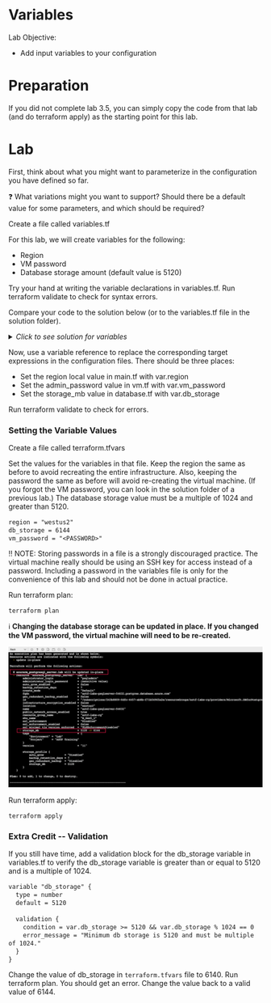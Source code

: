 # Variables

Lab Objective:
- Add input variables to your configuration

# Preparation

If you did not complete lab 3.5, you can simply copy the code from that lab (and do terraform apply) as the starting point for this lab.

# Lab

First, think about what you might want to parameterize in the configuration you have defined so far.

:question: What variations might you want to support?  Should there be a default value for some parameters, and which should be required?

Create a file called variables.tf

For this lab, we will create variables for the following:
-	Region
- VM password
-	Database storage amount (default value is 5120)

Try your hand at writing the variable declarations in variables.tf.  Run terraform validate to check for syntax errors.

Compare your code to the solution below (or to the variables.tf file in the solution folder).

<details>

 _<summary>Click to see solution for variables</summary>_

```
variable "region" {
  type = string
}

variable "vm_password" {
  description = "6-20 characters. At least 1 lower, 1 cap, 1 number, 1 special char."
  type = string
}

variable "db_storage" {
  type = number
  default = 5120
}
```
</details>

Now, use a variable reference to replace the corresponding target expressions in the configuration files.  There should be three places:

- Set the region local value in main.tf with var.region
- Set the admin_password value in vm.tf with var.vm_password
- Set the storage_mb value in database.tf with var.db_storage

Run terraform validate to check for errors.

### Setting the Variable Values

Create a file called terraform.tfvars

Set the values for the variables in that file.  Keep the region the same as before to avoid recreating the entire infrastructure.  Also, keeping the password the same as before will avoid re-creating the virtual machine.  (If you forgot the VM password, you can look in the solution folder of a previous lab.)  The database storage value must be a multiple of 1024 and greater than 5120.

```
region = "westus2"
db_storage = 6144
vm_password = "<PASSWORD>"
```

:bangbang: NOTE:  Storing passwords in a file is a strongly discouraged practice.  The virtual machine really should be using an SSH key for access instead of a password.  Including a password in the variables file is only for the convenience of this lab and should not be done in actual practice.

Run terraform plan:
```
terraform plan
```

:information_source: **Changing the database storage can be updated in place. If you changed the VM password, the virtual machine will need to be re-created.**

![Terraform Plan - after variable addition](./images/tf-plan-vars.png "Terraform Plan - after variable addition")

Run terraform apply:
```
terraform apply
```

### Extra Credit -- Validation

If you still have time, add a validation block for the db_storage variable in variables.tf to verify the db_storage variable is greater than or equal to 5120 and is a multiple of 1024.

```
variable "db_storage" {
  type = number
  default = 5120

  validation {
    condition = var.db_storage >= 5120 && var.db_storage % 1024 == 0
    error_message = "Minimum db storage is 5120 and must be multiple of 1024."
  }
}
```

Change the value of db_storage in <code>terraform.tfvars</code> file to 6140.  Run terraform plan.  You should get an error.  Change the value back to a valid value of 6144.
